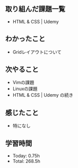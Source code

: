 ## 取り組んだ課題一覧
- HTML & CSS | Udemy
## わかったこと
- Gridレイアウトについて
## 次やること
- Vimの課題
- Linuxの課題
- HTML & CSS | Udemy の続き
## 感じたこと
- 特になし
## 学習時間
- Today: 0.75h
- Total: 268.5h

